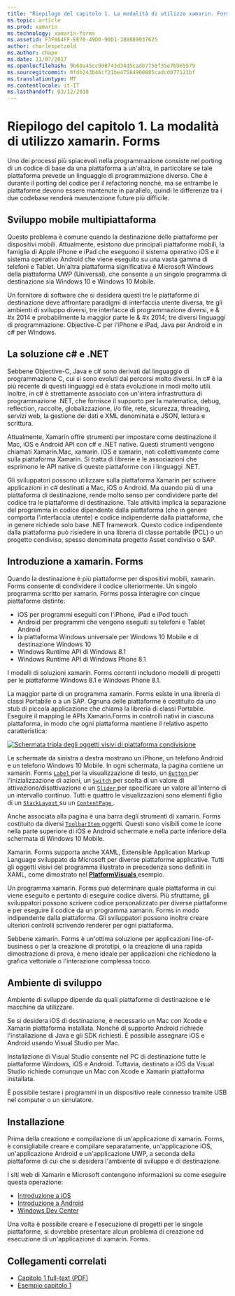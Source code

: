```yaml
---
title: "Riepilogo del capitolo 1. La modalità di utilizzo xamarin. Forms"
ms.topic: article
ms.prod: xamarin
ms.technology: xamarin-forms
ms.assetid: F3F864FF-EE70-49D0-90D1-388889037625
author: charlespetzold
ms.author: chape
ms.date: 11/07/2017
ms.openlocfilehash: 9b60a45cc998743d34d5cadb7750f35e7b965579
ms.sourcegitcommit: 0fdb243b46cf21be47584900805cadcd077121bf
ms.translationtype: MT
ms.contentlocale: it-IT
ms.lasthandoff: 03/12/2018
---
```

# <a name="summary-of-chapter-1-how-does-xamarinforms-fit-in"></a>Riepilogo del capitolo 1. La modalità di utilizzo xamarin. Forms

Uno dei processi più spiacevoli nella programmazione consiste nel porting di un codice di base da una piattaforma a un'altra, in particolare se tale piattaforma prevede un linguaggio di programmazione diverso. Che è durante il porting del codice per il refactoring nonché, ma se entrambe le piattaforme devono essere mantenute in parallelo, quindi le differenze tra i due codebase renderà manutenzione future più difficile.

## <a name="cross-platform-mobile-development"></a>Sviluppo mobile multipiattaforma

Questo problema è comune quando la destinazione delle piattaforme per dispositivi mobili. Attualmente, esistono due principali piattaforme mobili, la famiglia di Apple iPhone e iPad che eseguono il sistema operativo iOS e il sistema operativo Android che viene eseguito su una vasta gamma di telefoni e Tablet. Un'altra piattaforma significativa è Microsoft Windows della piattaforma UWP (Universal), che consente a un singolo programma di destinazione sia Windows 10 e Windows 10 Mobile.

Un fornitore di software che si desidera questi tre le piattaforme di destinazione deve affrontare paradigmi di interfaccia utente diversa, tre gli ambienti di sviluppo diversi, tre interfacce di programmazione diversi, e & #x 2014 e probabilmente la maggior parte le & #x 2014; tre diversi linguaggi di programmazione: Objective-C per l'iPhone e iPad, Java per Android e in c# per Windows.

## <a name="the-c-and-net-solution"></a>La soluzione c# e .NET

Sebbene Objective-C, Java e c# sono derivati dal linguaggio di programmazione C, cui si sono evoluti dai percorsi molto diversi. In c# è la più recente di questi linguaggi ed è stata evoluzione in modi molto utili. Inoltre, in c# è strettamente associato con un'intera infrastruttura di programmazione .NET, che fornisce il supporto per la matematica, debug, reflection, raccolte, globalizzazione, i/o file, rete, sicurezza, threading, servizi web, la gestione dei dati e XML denominata e JSON, lettura e scrittura.

Attualmente, Xamarin offre strumenti per impostare come destinazione il Mac, iOS e Android API con c# e .NET native. Questi strumenti vengono chiamati Xamarin.Mac, xamarin. IOS e xamarin, noti collettivamente come sulla piattaforma Xamarin. Si tratta di librerie e le associazioni che esprimono le API native di queste piattaforme con i linguaggi .NET.

Gli sviluppatori possono utilizzare sulla piattaforma Xamarin per scrivere applicazioni in c# destinati a Mac, iOS o Android. Ma quando più di una piattaforma di destinazione, rende molto senso per condividere parte del codice tra le piattaforme di destinazione. Tale attività implica la separazione del programma in codice dipendente dalla piattaforma (che in genere comporta l'interfaccia utente) e codice indipendente dalla piattaforma, che in genere richiede solo base .NET framework. Questo codice indipendente dalla piattaforma può risiedere in una libreria di classe portabile (PCL) o un progetto condiviso, spesso denominata progetto Asset condiviso o SAP.

## <a name="introducing-xamarinforms"></a>Introduzione a xamarin. Forms

Quando la destinazione è più piattaforme per dispositivi mobili, xamarin. Forms consente di condividere il codice ulteriormente. Un singolo programma scritto per xamarin. Forms possa interagire con cinque piattaforme distinte:

- iOS per programmi eseguiti con l'iPhone, iPad e iPod touch
- Android per programmi che vengono eseguiti su telefoni e Tablet Android
- la piattaforma Windows universale per Windows 10 Mobile e di destinazione Windows 10
- Windows Runtime API di Windows 8.1
- Windows Runtime API di Windows Phone 8.1

I modelli di soluzioni xamarin. Forms correnti includono modelli di progetti per le piattaforme Windows 8.1 e Windows Phone 8.1.

La maggior parte di un programma xamarin. Forms esiste in una libreria di classi Portabile o a un SAP. Ognuna delle piattaforme è costituito da uno stub di piccola applicazione che chiama la libreria di classi Portabile. Eseguire il mapping le APIs Xamarin.Forms in controlli nativi in ciascuna piattaforma, in modo che ogni piattaforma mantiene il relativo aspetto caratteristica:

[![Schermata tripla degli oggetti visivi di piattaforma condivisione](images/ch01fg03-small.png "xamarin. Forms Controls on Each Platform")](images/ch01fg03-large.png#lightbox "xamarin. Forms Controls on Each Platform")

Le schermate da sinistra a destra mostrano un iPhone, un telefono Android e un telefono Windows 10 Mobile. In ogni schermata, la pagina contiene un xamarin. Forms [ `Label` ](https://developer.xamarin.com/api/type/Xamarin.Forms.Label/) per la visualizzazione di testo, un [ `Button` ](https://developer.xamarin.com/api/type/Xamarin.Forms.Button/) per l'inizializzazione di azioni, un [ `Switch` ](https://developer.xamarin.com/api/type/Xamarin.Forms.Switch/) per scelta di un valore di attivazione/disattivazione e un [ `Slider` ](https://developer.xamarin.com/api/type/Xamarin.Forms.Slider/) per specificare un valore all'interno di un intervallo continuo. Tutti e quattro le visualizzazioni sono elementi figlio di un [ `StackLayout` ](https://developer.xamarin.com/api/type/Xamarin.Forms.StackLayout/) su un [ `ContentPage` ](https://developer.xamarin.com/api/type/Xamarin.Forms.ContentPage/).

Anche associata alla pagina è una barra degli strumenti di xamarin. Forms costituito da diversi [ `ToolbarItem` ](https://developer.xamarin.com/api/type/Xamarin.Forms.ToolbarItem/) oggetti. Questi sono visibili come le icone nella parte superiore di iOS e Android schermate e nella parte inferiore della schermata di Windows 10 Mobile.

Xamarin. Forms supporta anche XAML, Extensible Application Markup Language sviluppato da Microsoft per diverse piattaforme applicative. Tutti gli oggetti visivi del programma illustrato in precedenza sono definiti in XAML, come dimostrato nel [ **PlatformVisuals** ](https://github.com/xamarin/xamarin-forms-book-samples/tree/master/Chapter01/PlatformVisuals) esempio.

Un programma xamarin. Forms può determinare quale piattaforma in cui viene eseguito e pertanto di eseguire codice diversi. Più sfruttarne, gli sviluppatori possono scrivere codice personalizzato per diverse piattaforme e per eseguire il codice da un programma xamarin. Forms in modo indipendente dalla piattaforma. Gli sviluppatori possono inoltre creare ulteriori controlli scrivendo renderer per ogni piattaforma.

Sebbene xamarin. Forms è un'ottima soluzione per applicazioni line-of-business o per la creazione di prototipi, o la creazione di una rapida dimostrazione di prova, è meno ideale per applicazioni che richiedono la grafica vettoriale o l'interazione complessa tocco.

## <a name="your-development-environment"></a>Ambiente di sviluppo

Ambiente di sviluppo dipende da quali piattaforme di destinazione e le macchine da utilizzare.

Se si desidera iOS di destinazione, è necessario un Mac con Xcode e Xamarin piattaforma installata. Nonché di supporto Android richiede l'installazione di Java e gli SDK richiesti. È possibile assegnare iOS e Android usando Visual Studio per Mac.

Installazione di Visual Studio consente nel PC di destinazione tutte le piattaforme Windows, iOS e Android. Tuttavia, destinato a iOS da Visual Studio richiede comunque un Mac con Xcode e Xamarin piattaforma installata.

È possibile testare i programmi in un dispositivo reale connesso tramite USB nel computer o un simulatore.

## <a name="installation"></a>Installazione

Prima della creazione e compilazione di un'applicazione di xamarin. Forms, è consigliabile creare e compilare separatamente, un'applicazione iOS, un'applicazione Android e un'applicazione UWP, a seconda della piattaforme di cui che si desidera l'ambiente di sviluppo e di destinazione.

I siti web di Xamarin e Microsoft contengono informazioni su come eseguire questa operazione:

- [Introduzione a iOS](~/ios/get-started/index.md)
- [Introduzione a Android](~/android/get-started/index.md)
- [Windows Dev Center](http://dev.windows.com)

Una volta è possibile creare e l'esecuzione di progetti per le singole piattaforme, si dovrebbe presentare alcun problema di creazione ed esecuzione di un'applicazione di xamarin. Forms.



## <a name="related-links"></a>Collegamenti correlati

- [Capitolo 1 full-text (PDF)](https://download.xamarin.com/developer/xamarin-forms-book/XamarinFormsBook-Ch01-Apr2016.pdf)
- [Esempio capitolo 1](https://github.com/xamarin/xamarin-forms-book-samples/tree/master/Chapter01)
